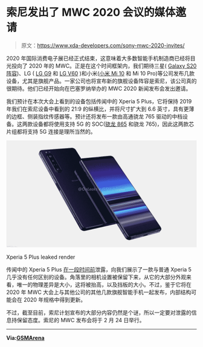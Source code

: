 # 索尼发出了 MWC 2020 会议的媒体邀请

> 原文：<https://www.xda-developers.com/sony-mwc-2020-invites/>

2020 年国际消费电子展已经正式结束，这意味着大多数智能手机制造商已经将目光投向了 2020 年的 MWC。正是在这个时间框架内，我们期待三星( [Galaxy S20 阵容](https://www.xda-developers.com/exclusive-leaked-samsung-galaxy-s20-hands-on-confirms-120hz-display-ultrasonic-under-display-fingerprint-scanner-and-no-headphone-jack/))、LG ( [LG G9](https://www.xda-developers.com/lg-g9-renders-leaked/) 和 [LG V60](https://www.xda-developers.com/lg-v60-thinq-dual-screen-5g-possible-launch-mwc-2020/) )和小米([小米 Mi 10](https://www.xda-developers.com/xiaomi-mi-10-qualcomm-snapdragon-865/) 和 Mi 10 Pro)等公司发布几款设备，尤其是旗舰产品。一家公司也将宣布新的旗舰设备阵容是索尼，该公司真的很期待。他们已经开始向在巴塞罗纳举办的 MWC 2020 新闻发布会发出邀请。

我们预计在本次大会上看到的设备包括传闻中的 Xperia 5 Plus，它将保持 2019 年我们在索尼设备中看到的 21:9 的纵横比，并将尺寸扩大到 6.6 英寸，具有更薄的边框、侧装指纹传感器等。预计还将发布一款由高通骁龙 765 驱动的中档设备。这两款设备都将使用支持 5G 的 SOC([骁龙 865](https://www.xda-developers.com/qualcomm-snapdragon-865-benchmarks-cpu-gpu-performance-vs-kirin-990-snapdragon-855-snapdragon-845/) 和骁龙 765)，因此这两款芯片组都将支持 5G 连接是理所当然的。

 <picture>![](img/2b19f5063ab975de6a4a219589a5223c.png)</picture> 

Xperia 5 Plus leaked render

传闻中的 Xperia 5 Plus [在一段时间前](https://www.xda-developers.com/sony-xperia-5-plus-leak-headphone-jack-triple-cameras/)泄露，向我们展示了一款与普通 Xperia 5 几乎没有任何区别的设备。角落里的相机设置被保留下来，从它的大部分外观来看，唯一的物理差异是大小，这将被抬高，以及挡板的大小。不过，鉴于它将在 2020 年 MWC 大会上与其他公司的其他几款旗舰智能手机一起发布，内部结构可能会在 2020 年规格中得到更新。

不过，截至目前，索尼计划宣布的大部分内容仍然是个谜，所以一定要对泄露的信息持保留态度。索尼的 MWC 发布会将于 2 月 24 日举行。

* * *

**Via:[GSMArena](https://www.gsmarena.com/sony_will_announce_its_new_xperia_smartphones_at_this_years_mwc_on_february_24-news-41046.php)**